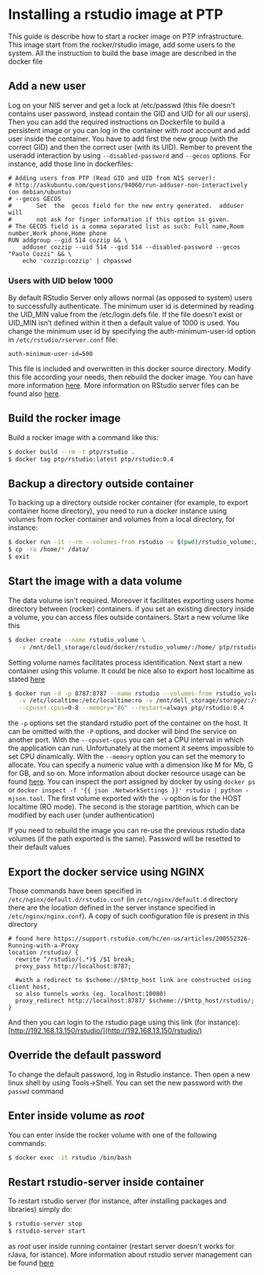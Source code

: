 
Installing a rstudio image at PTP
=================================

This guide is describe how to start a rocker image on PTP infrastructure. This image start from the rocker/rstudio image, add some users to the system. All the instruction to build the base image are described in the docker file

## Add a new user

Log on your NIS server and get a lock at /etc/passwd (this file doesn't contains user password, instead contain the GID and UID for all our users). Then you can add the required instructions on Dockerfile to build a persistent image or you can log in the container with *root* account and add user inside the container. You have to add first the new group (with the correct GID) and then the correct user (with its UID). Rember to prevent the useradd interaction by using `--disabled-password` and `--gecos` options. For instance, add those line in dockerfiles:

```
# Adding users from PTP (Read GID and UID from NIS server):
# http://askubuntu.com/questions/94060/run-adduser-non-interactively (on debian/ubuntu)
# --gecos GECOS
#       Set  the  gecos field for the new entry generated.  adduser will
#       not ask for finger information if this option is given.
# The GECOS field is a comma separated list as such: Full name,Room number,Work phone,Home phone
RUN addgroup --gid 514 cozzip && \
    adduser cozzip --uid 514 --gid 514 --disabled-password --gecos "Paolo Cozzi" && \
    echo 'cozzip:cozzip' | chpasswd
```

### Users with UID below 1000

By default RStudio Server only allows normal (as opposed to system) users to
successfully authenticate. The minimum user id is determined by reading the
UID_MIN value from the /etc/login.defs file. If the file doesn’t exist or
UID_MIN isn’t defined within it then a default value of 1000 is used.
You change the minimum user id by specifying the auth-minimum-user-id option in
`/etc/rstudio/rserver.conf` file:

```
auth-minimum-user-id=500
```

This file is included and overwritten in this docker source directory. Modify this
file according your needs, then rebuild the docker image. You can have more information
[here](http://docs.rstudio.com/ide/server-pro/authenticating-users.html#restricting-access-to-specific-users).
More information on RStudio server files can be found also
[here](https://support.rstudio.com/hc/en-us/articles/200552316-Configuring-the-Server).

## Build the rocker image

Build a rocker image with a command like this:

```sh
$ docker build --rm -t ptp/rstudio .
$ docker tag ptp/rstudio:latest ptp/rstudio:0.4
```

## Backup a directory outside container

To backing up a directory outside rocker container (for example, to export container
home directory), you need to run a docker instance using volumes from rocker container
and volumes from a local directory, for instance:

```sh
$ docker run -it --rm --volumes-from rstudio -v $(pwd)/rstudio_volume:/data ubuntu:14.04 /bin/bash
$ cp -ra /home/* /data/
$ exit
```

## Start the image with a data volume

The data volume isn't required. Moreover it facilitates exporting users home directory between (rocker) containers.
if you set an existing directory inside a volume, you can access files outside containers. Start a new volume like this

```sh
$ docker create --name rstudio_volume \
   -v /mnt/dell_storage/cloud/docker/rstudio_volume/:/home/ ptp/rstudio:0.4 /bin/true
```

Setting volume names facilitates process identification. Next start a new container using this volume. It could be nice also to export host localtime as stated [here](http://stackoverflow.com/questions/22800624/will-docker-container-auto-sync-time-with-the-host-machine)

```sh
$ docker run -d -p 8787:8787 --name rstudio --volumes-from rstudio_volume \
   -v /etc/localtime:/etc/localtime:ro -v /mnt/dell_storage/storage/:/storage/ \
   --cpuset-cpus=0-8 --memory="8G" --restart=always ptp/rstudio:0.4
```

the `-p` options set the standard rstudio port of the container on the host. It can be omitted with the `-P` options, and docker will bind the service on another port. With the `--cpuset-cpus` you can set a CPU interval in which the application can run. Unfortunately at the moment it seems impossible to set CPU dinamically. With the `--memory` option you can set the memory to allocate. You can specify a numeric value with a dimension like M for Mb, G for GB, and so on. More information about docker resource usage can be found [here](https://gist.github.com/afolarin/15d12a476e40c173bf5f).
You can inspect the port assigned by docker by using `docker ps` or `docker inspect -f '{{ json .NetworkSettings }}' rstudio | python -mjson.tool`. The first volume exported with the `-v` option is for the HOST localtime (RO mode). The second is the storage partition, which can be modified by each user (under authentication)

If you need to rebuild the image you can re-use the previous rstudio data volumes (if the path exported is the same). Password will be resetted to their default values

## Export the docker service using NGINX

Those commands have been specified in `/etc/nginx/default.d/rstudio.conf` (in `/etc/nginx/default.d` directory there are the location defined in the server instance specified in `/etc/nginx/nginx.conf`). A copy of such configuration file is present in this directory

```
# found here https://support.rstudio.com/hc/en-us/articles/200552326-Running-with-a-Proxy
location /rstudio/ {
  rewrite ^/rstudio/(.*)$ /$1 break;
  proxy_pass http://localhost:8787;

  #with a redirect to $scheme://$http_host link are constructed using client host,
  so also tunnels works (eg. localhost:10080)
  proxy_redirect http://localhost:8787/ $scheme://$http_host/rstudio/;
}
```

And then you can login to the rstudio page using this link (for instance): [http://192.168.13.150/rstudio/](http://192.168.13.150/rstudio/)

## Override the default password

To change the default password, log in Rstudio instance. Then open a new linux shell by using Tools->Shell. You can set the new password with the `passwd` command

## Enter inside volume as *root*

You can enter inside the rocker volume with one of the following commands:

```sh
$ docker exec -it rstudio /bin/bash
```

## Restart rstudio-server inside container

To restart rstudio server (for instance, after installing packages and libraries) simply do:

```sh
$ rstudio-server stop
$ rstudio-server start
```

as *root* user inside running container (restart server doesn't works for rJava, for istance). More information about rstudio server management can be found [here](https://support.rstudio.com/hc/en-us/articles/200532327-Managing-the-Server)
